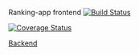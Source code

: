 Ranking-app frontend
[![Build Status](https://travis-ci.org/FummiTaksi/ranking-app-frontend.svg?branch=master)](https://travis-ci.org/FummiTaksi/ranking-app-frontend)

[![Coverage Status](https://coveralls.io/repos/github/FummiTaksi/ranking-app-frontend/badge.svg?branch=master)](https://coveralls.io/github/FummiTaksi/ranking-app-frontend?branch=master)

[Backend](https://github.com/FummiTaksi/ranking-app-backend)